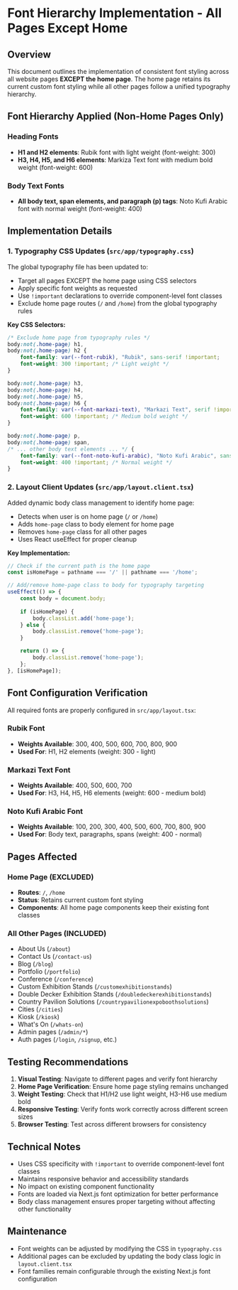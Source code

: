 # Font Hierarchy Implementation - All Pages Except Home

## Overview
This document outlines the implementation of consistent font styling across all website pages **EXCEPT the home page**. The home page retains its current custom font styling while all other pages follow a unified typography hierarchy.

## Font Hierarchy Applied (Non-Home Pages Only)

### Heading Fonts
- **H1 and H2 elements**: Rubik font with light weight (font-weight: 300)
- **H3, H4, H5, and H6 elements**: Markiza Text font with medium bold weight (font-weight: 600)

### Body Text Fonts
- **All body text, span elements, and paragraph (p) tags**: Noto Kufi Arabic font with normal weight (font-weight: 400)

## Implementation Details

### 1. Typography CSS Updates (`src/app/typography.css`)

The global typography file has been updated to:
- Target all pages EXCEPT the home page using CSS selectors
- Apply specific font weights as requested
- Use `!important` declarations to override component-level font classes
- Exclude home page routes (`/` and `/home`) from the global typography rules

**Key CSS Selectors:**
```css
/* Exclude home page from typography rules */
body:not(.home-page) h1,
body:not(.home-page) h2 {
    font-family: var(--font-rubik), "Rubik", sans-serif !important;
    font-weight: 300 !important; /* Light weight */
}

body:not(.home-page) h3,
body:not(.home-page) h4,
body:not(.home-page) h5,
body:not(.home-page) h6 {
    font-family: var(--font-markazi-text), "Markazi Text", serif !important;
    font-weight: 600 !important; /* Medium bold weight */
}

body:not(.home-page) p,
body:not(.home-page) span,
/* ... other body text elements ... */ {
    font-family: var(--font-noto-kufi-arabic), "Noto Kufi Arabic", sans-serif !important;
    font-weight: 400 !important; /* Normal weight */
}
```

### 2. Layout Client Updates (`src/app/layout.client.tsx`)

Added dynamic body class management to identify home page:
- Detects when user is on home page (`/` or `/home`)
- Adds `home-page` class to body element for home page
- Removes `home-page` class for all other pages
- Uses React useEffect for proper cleanup

**Key Implementation:**
```typescript
// Check if the current path is the home page
const isHomePage = pathname === '/' || pathname === '/home';

// Add/remove home-page class to body for typography targeting
useEffect(() => {
    const body = document.body;
    
    if (isHomePage) {
        body.classList.add('home-page');
    } else {
        body.classList.remove('home-page');
    }

    return () => {
        body.classList.remove('home-page');
    };
}, [isHomePage]);
```

## Font Configuration Verification

All required fonts are properly configured in `src/app/layout.tsx`:

### Rubik Font
- **Weights Available**: 300, 400, 500, 600, 700, 800, 900
- **Used For**: H1, H2 elements (weight: 300 - light)

### Markazi Text Font  
- **Weights Available**: 400, 500, 600, 700
- **Used For**: H3, H4, H5, H6 elements (weight: 600 - medium bold)

### Noto Kufi Arabic Font
- **Weights Available**: 100, 200, 300, 400, 500, 600, 700, 800, 900
- **Used For**: Body text, paragraphs, spans (weight: 400 - normal)

## Pages Affected

### Home Page (EXCLUDED)
- **Routes**: `/`, `/home`
- **Status**: Retains current custom font styling
- **Components**: All home page components keep their existing font classes

### All Other Pages (INCLUDED)
- About Us (`/about`)
- Contact Us (`/contact-us`)
- Blog (`/blog`)
- Portfolio (`/portfolio`)
- Conference (`/conference`)
- Custom Exhibition Stands (`/customexhibitionstands`)
- Double Decker Exhibition Stands (`/doubledeckerexhibitionstands`)
- Country Pavilion Solutions (`/countrypavilionexpoboothsolutions`)
- Cities (`/cities`)
- Kiosk (`/kiosk`)
- What's On (`/whats-on`)
- Admin pages (`/admin/*`)
- Auth pages (`/login`, `/signup`, etc.)

## Testing Recommendations

1. **Visual Testing**: Navigate to different pages and verify font hierarchy
2. **Home Page Verification**: Ensure home page styling remains unchanged
3. **Weight Testing**: Check that H1/H2 use light weight, H3-H6 use medium bold
4. **Responsive Testing**: Verify fonts work correctly across different screen sizes
5. **Browser Testing**: Test across different browsers for consistency

## Technical Notes

- Uses CSS specificity with `!important` to override component-level font classes
- Maintains responsive behavior and accessibility standards
- No impact on existing component functionality
- Fonts are loaded via Next.js font optimization for better performance
- Body class management ensures proper targeting without affecting other functionality

## Maintenance

- Font weights can be adjusted by modifying the CSS in `typography.css`
- Additional pages can be excluded by updating the body class logic in `layout.client.tsx`
- Font families remain configurable through the existing Next.js font configuration
